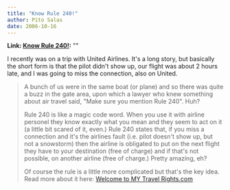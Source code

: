 ```yaml
---
title: "Know Rule 240!"
author: Pito Salas
date: 2006-10-16
---
```


**Link: [Know Rule 240!](None):** ""

I recently was on a trip with United Airlines. It's a long story, but
basically the short form is that the pilot didn't show up, our flight was
about 2 hours late, and I was going to miss the connection, also on United.

>
> A bunch of us were in the same boat (or plane) and so there was quite a buzz
> in the gate area, upon which a lawyer who knew something about air travel
> said, "Make sure you mention Rule 240". Huh?
>
> Rule 240 is like a magic code word. When you use it with airline personel
> they know exactly what you mean and they seem to act on it (a little bit
> scared of it, even.) Rule 240 states that, if you miss a connection and it's
> the airlines fault (i.e. pilot doesn't show up, but not a snowstorm) then
> the airline is obligated to put on the next flight they have to your
> destination (free of charge) and if that's not possible, on another airline
> (free of charge.) Pretty amazing, eh?
>
> Of course the rule is a little more complicated but that's the key idea.
> Read more about it here: [Welcome to MY Travel
> Rights.com](<http://www.mytravelrights.com/travellaw.cfm?ai=3> "Welcome to
> MY Travel Rights.com")


